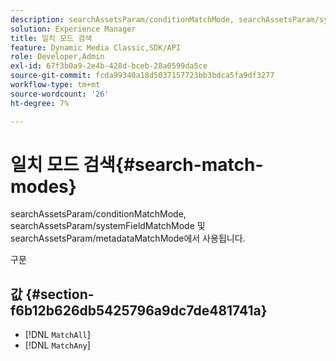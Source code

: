 ```yaml
---
description: searchAssetsParam/conditionMatchMode, searchAssetsParam/systemFieldMatchMode 및 searchAssetsParam/metadataMatchMode에서 사용됩니다.
solution: Experience Manager
title: 일치 모드 검색
feature: Dynamic Media Classic,SDK/API
role: Developer,Admin
exl-id: 67f3b0a9-2e4b-428d-bceb-28a0599da5ce
source-git-commit: fcda99340a18d5037157723bb3bdca5fa9df3277
workflow-type: tm+mt
source-wordcount: '26'
ht-degree: 7%

---
```


# 일치 모드 검색{#search-match-modes}

searchAssetsParam/conditionMatchMode, searchAssetsParam/systemFieldMatchMode 및 searchAssetsParam/metadataMatchMode에서 사용됩니다.

구문

## 값 {#section-f6b12b626db5425796a9dc7de481741a}

* [!DNL `MatchAll`]
* [!DNL `MatchAny`]
